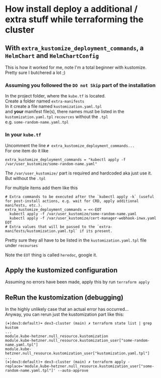 # How install deploy a additional / extra stuff while terraforming the cluster

## With `extra_kustomize_deployment_commands`, a `HelmChart` and `HelmChartConfig`

This is how it worked for me, note I'm a total beginner with kustomize.<br>
Pretty sure I butchered a lot ;)

### Assuming you followed the `DO not Skip` part of the installation

In the project folder, where the `kube.tf` is located.<br>
Create a folder named `extra-manifests`<br>
In it create a file named `kustomization.yaml.tpl`<br>
and **your** manifest file(s), there names must be listed in the `kustomization.yaml.tpl` `recources` without the `.tpl`<br>
e.g. `some-random-name.yaml.tpl`

### In your `kube.tf`

Uncomment the line `# extra_kustomize_deployment_commands...`<br>
For one item do it like

    extra_kustomize_deployment_commands = "kubectl apply -f /var/user_kustomize/some-random-name.yaml"

The `/var/user_kustomize/` part is required and hardcoded aka just use it.<br>
But without the `.tpl`

For multiple items add them like this

    # Extra commands to be executed after the `kubectl apply -k` (useful for post-install actions, e.g. wait for CRD, apply additional manifests, etc.).
    extra_kustomize_deployment_commands = <<-EOT
      kubectl apply -f /var/user_kustomize/some-random-name.yaml
      kubectl apply -f /var/user_kustomize/cert-manager-webhook-inwx.yaml
    EOT
    # Extra values that will be passed to the `extra-manifests/kustomization.yaml.tpl` if its present.

Pretty sure they all have to be listed in the `kustomization.yaml.tpl` file under `recourses`

Note the `EOT` thing is called `heredoc`, google it.<br>


## Apply the kustomized configuration

Assuming no errors have been made, apply this by run `terraform apply`<br>

## ReRun the kustomization (debugging)

In the highly unlikely case that an actual error has occurred...<br>
Anyway, you can rerun just the kustomization part like this:

    (⎈|dev3:default)➜ dev3-cluster (main) ✗ terraform state list | grep kustom
    ...
    module.kube-hetzner.null_resource.kustomization
    module.kube-hetzner.null_resource.kustomization_user["some-random-name.yaml.tpl"]
    module.kube-hetzner.null_resource.kustomization_user["kustomization.yaml.tpl"]
    ...
    (⎈|dev3:default)➜ dev3-cluster (main) ✗ terraform apply -replace='module.kube-hetzner.null_resource.kustomization_user["some-random-name.yaml.tpl"]' --auto-approve
